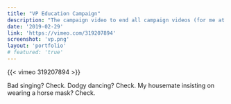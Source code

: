 ```yaml
---
title: "VP Education Campaign"
description: "The campaign video to end all campaign videos (for me at least)"
date: '2019-02-29'
link: 'https://vimeo.com/319207894'
screenshot: 'vp.png'
layout: 'portfolio'
# featured: 'true'
---
```


{{< vimeo 319207894 >}}

Bad singing? Check. Dodgy dancing? Check. My housemate insisting on wearing a horse mask? Check.
